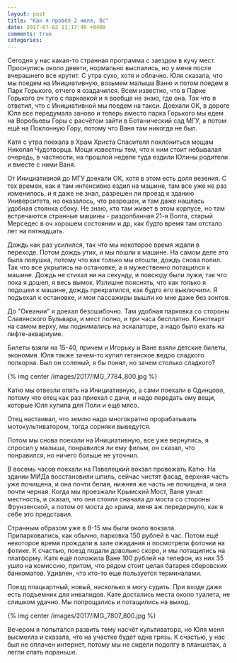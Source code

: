 ```yaml
---
layout: post
title: "Как я провёл 2 июля, Вс"
date: 2017-07-02 11:17:46 +0400
comments: true
categories: 
---
```

Сегодня у нас какая-то странная программа с заездом в кучу мест. Проснулись около девяти, нормально выспались, но у меня после вчерашнего все крутит. С утра сухо, хотя и облачно. Юля сказала, что мы поедем на Инициативную, возьмем малыша Ваню и потом поедем в Парк Горького, отчего я озадачился. Всем известно, что в Парке Горького оч туго с парковкой и я вообще не знаю, где она. Так что я ответил, что с Инициативной мы поедем на такси. Доехали ОК, в дороге Юля все передумала заново и теперь вместо парка Горького мы едем на Воробьевы Горы с расчётом зайти в Ботанический сад МГУ, а потом ещё на Поклонную Гору, потому что Ваня там никогда не был.

Катя с утра поехала в Храм Христа Спасителя поклониться мощам Николая Чудотворца. Мощи известны тем, что к ним стоит небывалая очередь, в частности, на прошлой неделе туда ездили Юлины родители и вместе с ними Ваня.

От Инициативной до МГУ доехали ОК, хотя в этом есть доля везения. С тех времен, как я там интенсивно ездил на машине, там все уже не раз изменилось, и я даже не знал, разрешен ли проезд к зданию Университета, но оказалось, что разрешен, и там даже нашлась удобная стоянка сбоку. Не знаю, кто там живет в этом корпусе, но там встречаются странные машины - раздолбанная 21-я Волга, старый Мерседес в оч хорошем состоянии и др, как будто время там отстало лет на пятнадцать.



Дождь как раз усилился, так что мы некоторое время ждали в переходе. Потом дождь утих, и мы пошли к машине. На самом деле это была ловушка, потому что как только мы отошли, дождь снова полил. Так что все укрылись на остановке, а я мужественно потащился к машине. Дождь не стихал ни на секунду, и повсюду были лужи, так что пока я дошел, я весь вымок. Излишне пояснять, что как только я подошел к машине, дождь прекратился, как будто его выключили. Я подъехал к остановке, и мои пассажиры вышли ко мне даже без зонтов. 

До "Океании" я доехал безошибочно. Там удобная парковка со стороны Славянского Бульвара, и мест полно, и три часа бесплатно. Кинотеарт на самом верху, мы поднимались на эскалаторе, а надо было ехать на лифте-аквариуме. 

Билеты взяли на 15-40, причем и Игорьку и Ване взяли детские билеты, экономия. Юля также зачем-то купил геганское ведро сладкого попкорна. Был он соленый, я бы понял, но зачем столько сладкого?

{% img center /images/2017/IMG_7784_800.jpg %}

Катю мы отвезли опять на Инициативную, а сами поехали в Одинцово, потому что отец как раз приехал с дачи, и надо передать ему вещи, которые Юля купила для Поли и ещё мясо.


Отец настаивал, что землю надо многократно прорабатывать мотокультиватором, тогда сорняки выведутся.

Потом мы снова поехали на Инициативную, все уже вернулись, я спросил у малыша, понравился ли ему фильм, он сказал, что понравился, но ничего больше не уточнил.  

В восемь часов поехали на Павелецкий вокзал провожать Катю. На здании МИДа восстановили шпиль, сейчас чистят фасад, верхняя часть уже почищена, и она почти белая, нижняя же часть не почищена, и она почти черная. Когда мы проезжали Крымский Мост, Ваня узнал местность, и сказал, что они стояли сначала до моста со стороны Фрунзенской, а потом от моста до храма, меня аж передернуло, как я себе это представил.

Странным образом уже в 8-15 мы были около вокзала. Припарковались, как обычно, парковка 150 рублей в час. Потом ещё некоторое время прождали в зале ожидания и посмотрели фоточки на фотике. К счастью, поезд подали довольно скоро, и мы потащились на платформу. Катя ещё положила Ване 100 рублей на телефон, из них 35 ушло на комиссию, притом, что рядом стоит целая батарея сберовских банкоматов. Удивлен, что кто-то еще пользуется терминалами.

Поезд плацкартный, новый, насколько я могу судить. При входе даже есть подъемник для инвалидов. Кате достались места около туалета, не слишком удачно. Мы попрощались и потащились на выход.

{% img center /images/2017/IMG_7807_800.jpg %}

Вечером я попытался развить тему насчёт культиватора, но Юля меня высмеяла и сказала, что на участке будет одна грязь. К счастью, у нас был не оплачен интернет, потому мы не сидели подолгу в планшетах, а легли спать пораньше.